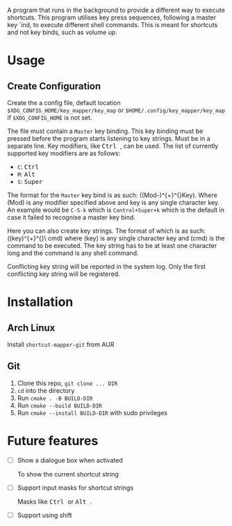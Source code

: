A program that runs in the background to provide a different way to execute shortcuts. This program utilises key press sequences, following a master key \`ind, to execute different shell commands. This is meant for shortcuts and not key binds, such as volume up.


# Usage


## Create Configuration

Create the a config file, default location `$XDG_CONFIG_HOME/key_mapper/key_map` or `$HOME/.config/key_mapper/key_map` if `$XDG_CONFIG_HOME` is not set.

The file must contain a `Master` key binding. This key binding must be pressed before the program starts listening to key strings. Must be in a separate line. Key modifiers, like <kbd> Ctrl </kbd>, can be used. The list of currently supported key modifiers are as follows:

-   `C`: <kbd> Ctrl </kbd>
-   `M`: <kbd> Alt </kbd>
-   `S`: <kbd> Super </kbd>

The format for the `Master` key bind is as such: \((Mod-)^{+}^{}Key\). Where \(Mod\) is any modifier specified above and key is any single character key. An example would be `C-S-k` which is `Control+Super+k` which is the default in case it failed to recognise a master key bind.

Here you can also create key strings. The format of which is as such: \((key)^{+}^{}\ cmd\) where \(key\) is any single character key and \(cmd\) is the command to be executed. The key string has to be at least one character long and the command is any shell command.

Conflicting key string will be reported in the system log. Only the first conflicting key string will be registered.


# Installation


## Arch Linux

Install `shortcut-mapper-git` from AUR


## Git

1.  Clone this repo, `git clone ... DIR`
2.  `cd` into the directory
3.  Run `cmake . -B BUILD-DIR`
4.  Run `cmake --build BUILD-DIR`
5.  Run `cmake --install BUILD-DIR` with sudo privileges


# Future features

-   [ ] Show a dialogue box when activated

    To show the current shortcut string

-   [ ] Support input masks for shortcut strings

    Masks like <kbd> Ctrl </kbd> or <kbd> Alt </kbd>.

-   [ ] Support using shift
